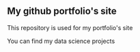 ## My github portfolio's site

This repository is used for my portfolio's site

You can find my data science projects
